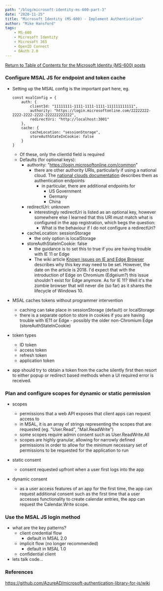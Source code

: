 ```yaml
---
path: "/blog/microsoft-identity-ms-600-part-3"
date: "2020-11-25"
title: "Microsoft Identity (MS-600) - Implement Authentication"
author: "Mike Hansford"
tags:
    - MS-600
    - Microsoft Identity
    - Microsoft 365
    - OpenID Connect
    - OAuth 2.0
---
```

[Return to Table of Contents for the Microsoft Identity (MS-600) posts](microsoft-identity-ms-600)

### Configure MSAL JS for endpoint and token cache
* Setting up the MSAL config is the important part here, eg.
    ```
    const msalConfig = {
        auth: {
            clientId: "11111111-1111-1111-1111-111111111111",
            authority: "https://login.microsoftonline.com/22222222-2222-2222-2222-222222222222",
            redirectUri: "http://localhost:3001"
        },
        cache: {
            cacheLocation: "sessionStorage",
            storeAuthStateInCookie: false
        }
    }
    ```
    * Of these, only the clientId field is required
    * Defaults (for optional keys):
        * authority: "https://login.microsoftonline.com/common"
            * there are other authority URIs, particularly if using a national cloud. The <a href="https://docs.microsoft.com/en-us/azure/active-directory/develop/authentication-national-cloud" target="_blank" rel="noreferrer">national clouds documentation</a>  describes them as authentication endpoints
                * in particular, there are additional endpoints for
                    * US Government
                    * Germany
                    * China
        * redirectUri: unknown
            * interestingly redirectUri is listed as an optional key, however somewhere else I learned that this URI must match what is configured in the app registration, which begs the question:
                * What is the behaviour if I do not configure a redirectUri?
        * cacheLocation: sessionStorage
            * the only option is localStorage
        * storeAuthStateInCookie: false
            * the guidance is to set this to true if you are having trouble with IE 11 or Edge
            * The wiki article <a href="https://github.com/AzureAD/microsoft-authentication-library-for-js/wiki/Known-issues-on-IE-and-Edge-Browser" target="_blank" rel="noreferrer">Known issues on IE and Edge Browser</a> describes why this key may need to be set. However, the date on the article is 2018. I'd expect that with the introduction of Edge on Chromium (Edgeium?) this issue shouldn't exist for Edge anymore. As for IE 11? Well it's the zombie browser that will never die (so far) as it shares the lifecycle of Windows 10.
* MSAL caches tokens without programmer intervention
    * caching can take place in sessionStorage (default) or localStorage
    * there is a separate option to store in cookies if you are having trouble with IE11 or Edge - possibly the older non-Chromium Edge (storeAuthStateInCookie)
* token types
    * ID token
    * access token
    * refresh token
    * application token

* app should try to obtain a token from the cache silently first then resort to either popup or redirect based methods when a UI required error is received.


### Plan and configure scopes for dynamic or static permission
* scopes
    * permissions that a web API exposes that client apps can request access to
    * in MSAL, it is an array of strings representing the scopes that are requested (eg. "User.Read", "Mail.ReadWrite")
    * some scopes require admin consent such as User.ReadWrite.All
    * scopes are highly granular, allowing for narrowly defined permissions in order to allow for the minimum necessary set of permissions to be requested for the application to run

* static consent
    * consent requested upfront when a user first logs into the app

* dynamic consent
    * as a user access features of an app for the first time, the app can request additional consent such as the first time that a user accesses functionality to create calendar entries, the app can request the Calendar.Write scope.

### Use the MSAL JS login method
* what are the key patterns?
    * client credential flow
        * default in MSAL 2.0
    * implicit flow (no longer recommended)
        * default in MSAL 1.0
    * confidential client  
* lets talk code...

### References
https://github.com/AzureAD/microsoft-authentication-library-for-js/wiki
